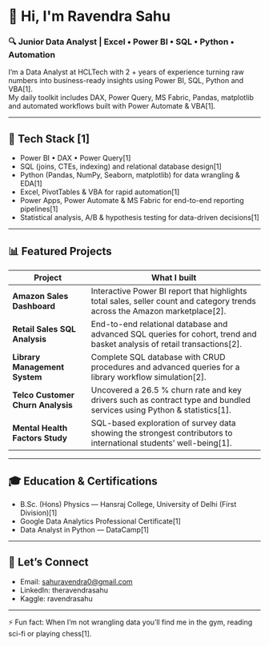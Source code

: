 # 👋 Hi, I'm **Ravendra Sahu**  

### 🔍 Junior Data Analyst | Excel • Power BI • SQL • Python • Automation

I’m a Data Analyst at HCLTech with 2 + years of experience turning raw numbers into business-ready insights using Power BI, SQL, Python and VBA[1].  
My daily toolkit includes DAX, Power Query, MS Fabric, Pandas, matplotlib and automated workflows built with Power Automate & VBA[1].

---

## 🔧 Tech Stack [1]

- Power BI • DAX • Power Query[1]  
- SQL (joins, CTEs, indexing) and relational database design[1]  
- Python (Pandas, NumPy, Seaborn, matplotlib) for data wrangling & EDA[1]  
- Excel, PivotTables & VBA for rapid automation[1]  
- Power Apps, Power Automate & MS Fabric for end-to-end reporting pipelines[1]  
- Statistical analysis, A/B & hypothesis testing for data-driven decisions[1]

---

## 📊 Featured Projects

| Project | What I built |
|---------|--------------|
| **Amazon Sales Dashboard** | Interactive Power BI report that highlights total sales, seller count and category trends across the Amazon marketplace[2]. |
| **Retail Sales SQL Analysis** | End-to-end relational database and advanced SQL queries for cohort, trend and basket analysis of retail transactions[2]. |
| **Library Management System** | Complete SQL database with CRUD procedures and advanced queries for a library workflow simulation[2]. |
| **Telco Customer Churn Analysis** | Uncovered a 26.5 % churn rate and key drivers such as contract type and bundled services using Python & statistics[1]. |
| **Mental Health Factors Study** | SQL-based exploration of survey data showing the strongest contributors to international students’ well-being[1]. |

---

## 🎓 Education & Certifications

- B.Sc. (Hons) Physics — Hansraj College, University of Delhi (First Division)[1]  
- Google Data Analytics Professional Certificate[1]  
- Data Analyst in Python — DataCamp[1]

---

## 🤝 Let’s Connect

- Email: sahuravendra0@gmail.com  
- LinkedIn: theravendrasahu  
- Kaggle: ravendrasahu

---

⚡ Fun fact: When I’m not wrangling data you’ll find me in the gym, reading sci-fi or playing chess[1].
